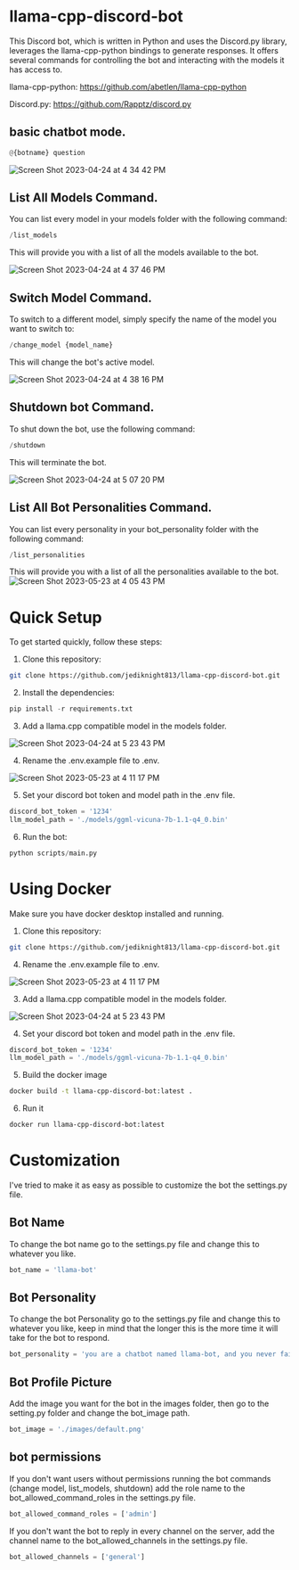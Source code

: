 # llama-cpp-discord-bot

This Discord bot, which is written in Python and uses the Discord.py library, leverages the llama-cpp-python bindings to generate responses. It offers several commands for controlling the bot and interacting with the models it has access to.

llama-cpp-python: https://github.com/abetlen/llama-cpp-python

Discord.py: https://github.com/Rapptz/discord.py

## basic chatbot mode.
```python 
@{botname} question 
```

![Screen Shot 2023-04-24 at 4 34 42 PM](https://user-images.githubusercontent.com/17935336/234122023-23e9c60d-cf4e-4282-ad17-26b25b047c8b.png)

## List All Models Command.
You can list every model in your models folder with the following command:
```python 
/list_models 
```
This will provide you with a list of all the models available to the bot.

![Screen Shot 2023-04-24 at 4 37 46 PM](https://user-images.githubusercontent.com/17935336/234123323-5c0c6c92-17f1-4ac1-b420-fa08815290e4.png)

## Switch Model Command.
To switch to a different model, simply specify the name of the model you want to switch to:
```python 
/change_model {model_name} 
```
This will change the bot's active model.

![Screen Shot 2023-04-24 at 4 38 16 PM](https://user-images.githubusercontent.com/17935336/234123353-179b632c-809b-412d-9323-391500099623.png)

## Shutdown bot Command.
To shut down the bot, use the following command:
```python
/shutdown 
```
This will terminate the bot.

![Screen Shot 2023-04-24 at 5 07 20 PM](https://user-images.githubusercontent.com/17935336/234127186-a4cb0ffc-37b5-45fa-92f5-6d608a739685.png)

## List All Bot Personalities Command.
You can list every personality in your bot_personality folder with the following command:
```python 
/list_personalities
```
This will provide you with a list of all the personalities available to the bot.
![Screen Shot 2023-05-23 at 4 05 43 PM](https://github.com/jediknight813/llama-cpp-discord-bot/assets/17935336/533e7603-e102-4634-9213-965419669332)

# Quick Setup
To get started quickly, follow these steps:

1. Clone this repository:
```bash 
git clone https://github.com/jediknight813/llama-cpp-discord-bot.git 
```
2. Install the dependencies: 
```python
pip install -r requirements.txt
```
3. Add a llama.cpp compatible model in the models folder.
 
![Screen Shot 2023-04-24 at 5 23 43 PM](https://user-images.githubusercontent.com/17935336/234129631-1667f4a8-2ffd-4303-83a5-d55795b16008.png)

4. Rename the .env.example file to .env.

![Screen Shot 2023-05-23 at 4 11 17 PM](https://github.com/jediknight813/llama-cpp-discord-bot/assets/17935336/6e03b7de-ba62-479e-926e-1907271a56c6)

5. Set your discord bot token and model path in the .env file.
```python
discord_bot_token = '1234'
llm_model_path = './models/ggml-vicuna-7b-1.1-q4_0.bin'
```

6. Run the bot: 
```python 
python scripts/main.py
```

# Using Docker
Make sure you have docker desktop installed and running.

1. Clone this repository: 
```bash 
git clone https://github.com/jediknight813/llama-cpp-discord-bot.git 
```
4. Rename the .env.example file to .env.

![Screen Shot 2023-05-23 at 4 11 17 PM](https://github.com/jediknight813/llama-cpp-discord-bot/assets/17935336/6e03b7de-ba62-479e-926e-1907271a56c6)

3. Add a llama.cpp compatible model in the models folder.

![Screen Shot 2023-04-24 at 5 23 43 PM](https://user-images.githubusercontent.com/17935336/234129495-bfcf34ae-26fb-48c4-af53-9e9383be4fa9.png)

4. Set your discord bot token and model path in the .env file.
```python
discord_bot_token = '1234'
llm_model_path = './models/ggml-vicuna-7b-1.1-q4_0.bin'
```

5. Build the docker image 
```bash 
docker build -t llama-cpp-discord-bot:latest . 
```
6. Run it
```bash 
docker run llama-cpp-discord-bot:latest
```

# Customization
I've tried to make it as easy as possible to customize the bot the settings.py file.

## Bot Name 
To change the bot name go to the settings.py file and change this to whatever you like.

```python
bot_name = 'llama-bot'
```

## Bot Personality
To change the bot Personality go to the settings.py file and change this to whatever you like, keep in mind that the longer this is the more time it will take for the bot to respond.

```python
bot_personality = 'you are a chatbot named llama-bot, and you never fail to answer the users questions with experience and precision.' 
```

## Bot Profile Picture

Add the image you want for the bot in the images folder, then go to the setting.py folder and change the bot_image path.
```python 
bot_image = './images/default.png' 
```

## bot permissions

If you don't want users without permissions running the bot commands (change model, list_models, shutdown) add the role name to the bot_allowed_command_roles in the settings.py file.

```python 
bot_allowed_command_roles = ['admin']
```

 If you don't want the bot to reply in every channel on the server, add the channel name to the bot_allowed_channels in the settings.py file.
 
 ```python 
 bot_allowed_channels = ['general']
 ```
